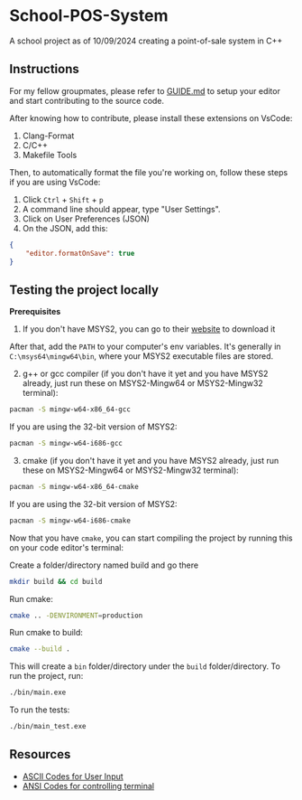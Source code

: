 # School-POS-System
A school project as of 10/09/2024 creating a point-of-sale system in C++

## Instructions

For my fellow groupmates, please refer to [GUIDE.md](GUIDE.md) to setup your editor and start contributing to the source code.

After knowing how to contribute, please install these extensions on VsCode:

1. Clang-Format
2. C/C++
3. Makefile Tools

Then, to automatically format the file you're working on, follow these steps if you are using VsCode:

1. Click `Ctrl` + `Shift` + `p`
2. A command line should appear, type "User Settings".
3. Click on User Preferences (JSON)
4. On the JSON, add this:

```json
{
    "editor.formatOnSave": true
}
```

## Testing the project locally

**Prerequisites**
1. If you don't have MSYS2, you can go to their [website](https://www.msys2.org/) to download it

After that, add the `PATH` to your computer's env variables. It's generally in `C:\msys64\mingw64\bin`, where your
MSYS2 executable files are stored.

2. g++ or gcc compiler (if you don't have it yet and you have MSYS2 already, just run these on MSYS2-Mingw64 or MSYS2-Mingw32 terminal):

```bash
pacman -S mingw-w64-x86_64-gcc
```

If you are using the 32-bit version of MSYS2:
```bash
pacman -S mingw-w64-i686-gcc
```

3. cmake (if you don't have it yet and you have MSYS2 already, just run these on MSYS2-Mingw64 or MSYS2-Mingw32 terminal):

```bash
pacman -S mingw-w64-x86_64-cmake
```

If you are using the 32-bit version of MSYS2:
```bash
pacman -S mingw-w64-i686-cmake
```

Now that you have `cmake`, you can start compiling the project by running this on your code editor's terminal:

Create a folder/directory named build and go there
```bash
mkdir build && cd build
```

Run cmake:
```bash
cmake .. -DENVIRONMENT=production
```

Run cmake to build:
```bash
cmake --build .
```

This will create a `bin` folder/directory under the `build` folder/directory. To run the project, run:

```bash
./bin/main.exe
```

To run the tests:

```bash
./bin/main_test.exe
```

## Resources

- [ASCII Codes for User Input](https://www.ascii-code.com/)
- [ANSI Codes for controlling terminal](https://en.wikipedia.org/wiki/ANSI_escape_code)
